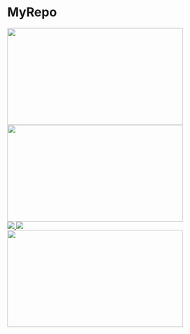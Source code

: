 # MyRepo
<div >
  <img src="https://camo.githubusercontent.com/6f5e3ead776bc722fbfc3da2c8b1454a7a5f27a07b34c0ced075f90a6c25a3be/68747470733a2f2f6d69726f2e6d656469756d2e636f6d2f6d61782f313630302f302a4b32574c4d5445784c79696461374f522e676966" width="400" height="220">
</div>
<div>
  <img src="https://github-readme-stats.vercel.app/api?username=pervincaliskan&show_icons=true&theme=radical" width="400" height="220">
</div>
<div>
  <a href="https://github.com/pervincaliskan/github-profile-views-counter">
    <img src="https://komarev.com/ghpvc/?username=pervincaliskan&color=f75c7e">
  </a>
  <a href="https://github.com/pervincaliskan?tab=followers">
    <img src="https://img.shields.io/github/followers/pervincaliskan?style=flat-square&color=f75c7e">
  </a>
</div>
<div>
  <a href="https://git.io/streak-stats">
    <img src="https://github-readme-streak-stats.herokuapp.com?user=pervincaliskan&theme=radical&date_format=j%20M%5B%20Y%5D"  width="400" height="220">
  </a>
</div>
